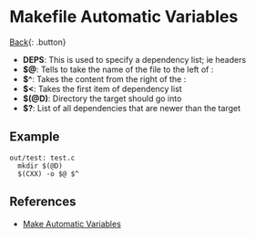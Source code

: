 # Makefile Automatic Variables

[Back](../buildtools.md){: .button}

- **DEPS**: This is used to specify a dependency list; ie headers
- **$@**: Tells to take the name of the file to the left of :
- **$^**: Takes the content from the right of the :
- **$<**: Takes the first item of dependency list
- **$(@D)**: Directory the target should go into
- **$?**: List of all dependencies that are newer than the target


## Example

```
out/test: test.c
  mkdir $(@D)
  $(CXX) -o $@ $^
```

## References

- [Make Automatic Variables](https://www.gnu.org/software/make/manual/html_node/Automatic-Variables.html#Automatic-Variables)

